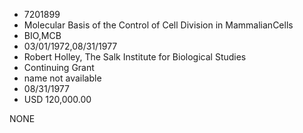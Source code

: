 * 7201899
* Molecular Basis of the Control of Cell Division in MammalianCells
* BIO,MCB
* 03/01/1972,08/31/1977
* Robert Holley, The Salk Institute for Biological Studies
* Continuing Grant
*   name not available
* 08/31/1977
* USD 120,000.00

NONE